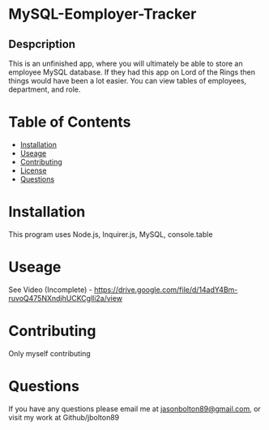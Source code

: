 # MySQL-Eomployer-Tracker

## Despcription
This is an unfinished app, where you will ultimately be able to store an employee MySQL database. If they had this app on Lord of the Rings then things would have been a lot easier. You can view tables of employees, department, and role. 

# Table of Contents

- [Installation](#installation)
- [Useage](#useage)
- [Contributing](#contributing)
- [License](#license)
- [Questions](#questions)

# Installation

This program uses Node.js, Inquirer.js, MySQL, console.table

# Useage
See Video (Incomplete) - https://drive.google.com/file/d/14adY4Bm-ruvoQ475NXndjhUCKCglli2a/view

# Contributing

Only myself contributing
# Questions 

If you have any questions please email me at jasonbolton89@gmail.com, or visit my work at Github/jbolton89




